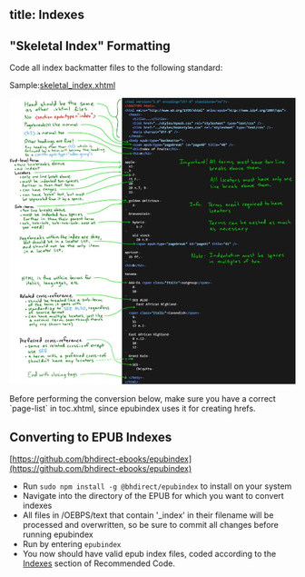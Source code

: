 title: Indexes
---

## "Skeletal Index" Formatting

Code all index backmatter files to the following standard:

Sample:[skeletal_index.xhtml](../assets/skeletal_index.xhtml)

![skeletal_index_guide.jpg](../assets/images/skeletal_index_guide.jpg)

<aside class="caution">Before performing the conversion below, make sure you have a correct `page-list` in toc.xhtml, since epubindex uses it for creating hrefs.</aside>

## Converting to EPUB Indexes

[https://github.com/bhdirect-ebooks/epubindex](https://github.com/bhdirect-ebooks/epubindex)

* Run `sudo npm install -g @bhdirect/epubindex` to install on your system
* Navigate into the directory of the EPUB for which you want to convert indexes
* All files in /OEBPS/text that contain '_index' in their filename will be processed and overwritten, so be sure to commit all changes before running epubindex
* Run by entering `epubindex`
* You now should have valid epub index files, coded according to the [Indexes](../code/indexes.html) section of Recommended Code.